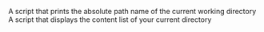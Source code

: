 A script that prints the absolute path name of the current working directory
A script that displays the content list of your current directory
